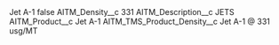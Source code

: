 <?xml version="1.0" encoding="UTF-8"?>
<CustomMetadata xmlns="http://soap.sforce.com/2006/04/metadata" xmlns:xsi="http://www.w3.org/2001/XMLSchema-instance" xmlns:xsd="http://www.w3.org/2001/XMLSchema">
    <label>Jet A-1</label>
    <protected>false</protected>
    <values>
        <field>AITM_Density__c</field>
        <value xsi:type="xsd:string">331</value>
    </values>
    <values>
        <field>AITM_Description__c</field>
        <value xsi:type="xsd:string">JETS</value>
    </values>
    <values>
        <field>AITM_Product__c</field>
        <value xsi:type="xsd:string">Jet A-1</value>
    </values>
    <values>
        <field>AITM_TMS_Product_Density__c</field>
        <value xsi:type="xsd:string">Jet A-1 @ 331 usg/MT</value>
    </values>
</CustomMetadata>
